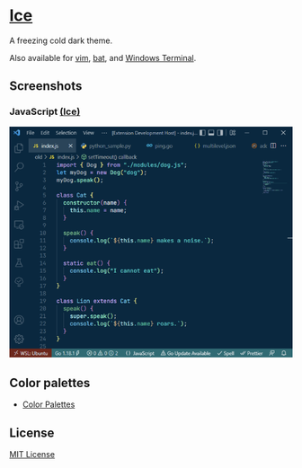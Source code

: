 # [Ice](https://marketplace.visualstudio.com/items?itemName=a5hk.ice)

A freezing cold dark theme.

Also available for [vim](/vim/colors/), [bat](/bat/), and [Windows Terminal](/windows-terminal/).

## Screenshots

### JavaScript [(Ice)](https://vscode.dev/theme/a5hk.ice/Ice)

![javascript](/screenshot/javascript.png)

## Color palettes

- [Color Palettes](ColorPalette.md)

## License

[MIT License](LICENSE)
